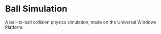 # Ball Simulation

A ball-to-ball collision physics simulation, made on the Universal Windows Platform.
